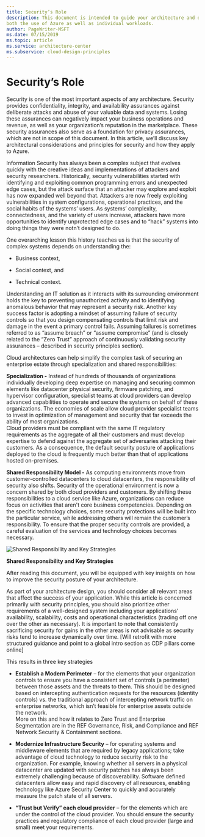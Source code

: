 ```yaml
---
title: Security’s Role
description: This document is intended to guide your architecture and design processes for
both the use of Azure as well as individual workloads.
author: PageWriter-MSFT
ms.date: 07/15/2019
ms.topic: article
ms.service: architecture-center
ms.subservice: cloud-design-principles
---
```


# Security’s Role

Security is one of the most important aspects of any architecture. Security
provides confidentiality, integrity, and availability assurances against
deliberate attacks and abuse of your valuable data and systems. Losing these
assurances can negatively impact your business operations and revenue, as well
as your organization’s reputation in the marketplace. These security assurances
also serve as a foundation for privacy assurances, which are not in scope of
this document. In this article, we’ll discuss key architectural considerations
and principles for security and how they apply to Azure.

Information Security has always been a complex subject that evolves quickly with
the creative ideas and implementations of attackers and security researchers.
Historically, security vulnerabilities started with identifying and exploiting
common programming errors and unexpected edge cases, but the attack surface that
an attacker may explore and exploit has now expanded well beyond that. Attackers
are now freely exploiting vulnerabilities in system configurations, operational
practices, and the social habits of the systems’ users. As systems’ complexity,
connectedness, and the variety of users increase, attackers have more
opportunities to identify unprotected edge cases and to “hack” systems into
doing things they were notn’t designed to do.

One overarching lesson this history teaches us is that the security of complex
systems depends on understanding the:

-   Business context,

-   Social context, and

-   Technical context.

Understanding an IT solution as it interacts with its surrounding environment
holds the key to preventing unauthorized activity and to identifying anomalous
behavior that may represent a security risk. Another key success factor is
adopting a mindset of assuming failure of security controls so that you design
compensating controls that limit risk and damage in the event a primary control
fails. Assuming failures is sometimes referred to as “assume breach” or “assume
compromise” (and is closely related to the “Zero Trust” approach of continuously
validating security assurances – described in security principles section).

Cloud architectures can help simplify the complex task of securing an enterprise
estate through specialization and shared responsibilities:

**Specialization -** Instead of hundreds of thousands of organizations
individually developing deep expertise on managing and securing common
elements like datacenter physical security, firmware patching, and
hypervisor configuration, specialist teams at cloud providers can develop
advanced capabilities to operate and secure the systems on behalf of these
organizations. The economies of scale allow cloud provider specialist teams
to invest in optimization of management and security that far exceeds the
ability of most organizations.  
Cloud providers must be compliant with the same IT regulatory requirements
as the aggregate of all their customers and must develop expertise to defend
against the aggregate set of adversaries attacking their customers. As a
consequence, the default security posture of applications deployed to the
cloud is frequently much better than that of applications hosted
on-premises.

**Shared Responsibility Model -** As computing environments move from
customer-controlled datacenters to cloud datacenters, the responsibility of
security also shifts. Security of the operational environment is now a
concern shared by both cloud providers and customers. By shifting these
responsibilities to a cloud service like Azure, organizations can reduce
focus on activities that aren't core business competencies. Depending on the
specific technology choices, some security protections will be built into
the particular service, while addressing others will remain the customer’s
responsibility. To ensure that the proper security controls are provided, a
careful evaluation of the services and technology choices becomes necessary.

![Shared Responsibility and Key Strategies](\_images\shared-resp.png)

**Shared Responsibility and Key Strategies**

After reading this document, you will be equipped with key insights on how to
improve the security posture of your architecture.

As part of your architecture design, you should consider all relevant areas that
affect the success of your application. While this article is concerned
primarily with security principles, you should also prioritize other
requirements of a well-designed system including your applications’
availability, scalability, costs and operational characteristics (trading off
one over the other as necessary). It is important to note that consistently
sacrificing security for gains in the other areas is not advisable as security
risks tend to increase dynamically over time. [Will retrofit with more
structured guidance and point to a global intro section as CDP pillars come
online]

This results in three key strategies

-   **Establish a Modern Perimeter** – for the elements that your organization
    controls to ensure you have a consistent set of controls (a perimeter)
    between those assets and the threats to them. This should be designed based
    on intercepting authentication requests for the resources (identity
    controls) vs. the traditional approach of intercepting network traffic on
    enterprise networks, which isn’t feasible for enterprise assets outside the
    network.  
    More on this and how it relates to Zero Trust and Enterprise Segmentation
    are in the REF Governance, Risk, and Compliance and REF Network Security &
    Containment sections.

-   **Modernize Infrastructure Security** – for operating systems and middleware
    elements that are required by legacy applications; take advantage of cloud
    technology to reduce security risk to the organization. For example, knowing
    whether all servers in a physical datacenter are updated with security
    patches has always been extremely challenging because of discoverability.
    Software defined datacenters allow easy and rapid discovery of all
    resources, enabling technology like Azure Security Center to quickly and
    accurately measure the patch state of all servers.

-   **“Trust but Verify” each cloud provider** – for the elements which are
    under the control of the cloud provider. You should ensure the security
    practices and regulatory compliance of each cloud provider (large and small)
    meet your requirements.